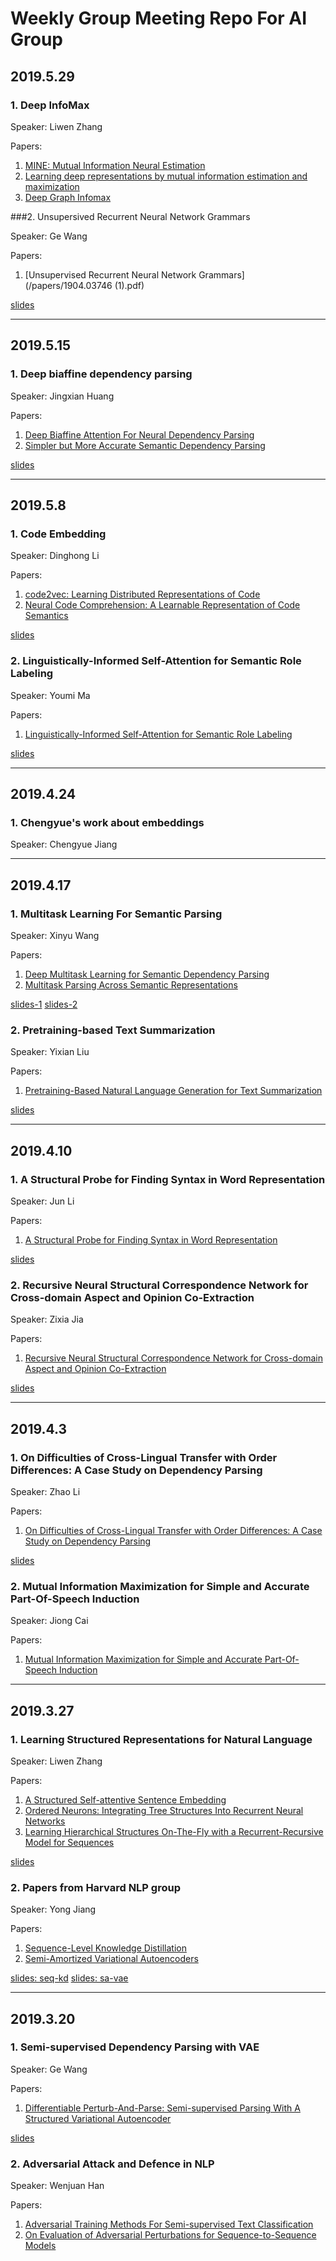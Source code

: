 # Weekly Group Meeting Repo For AI Group

## 2019.5.29
### 1. Deep InfoMax

Speaker: Liwen Zhang

Papers: 
1. [MINE: Mutual Information Neural Estimation](http://arxiv.org/abs/1801.04062)
2. [Learning deep representations by mutual information estimation and maximization](http://arxiv.org/abs/1808.06670)
3. [Deep Graph Infomax](http://arxiv.org/abs/1809.10341)

###2. Unsupersived Recurrent Neural Network Grammars

Speaker: Ge Wang

Papers:
1. [Unsupervised Recurrent Neural Network Grammars](/papers/1904.03746 (1).pdf)

[slides](/slides/URNNG.pdf)

---

## 2019.5.15
### 1. Deep biaffine dependency parsing

Speaker: Jingxian Huang

Papers: 
1. [Deep Biaffine Attention For Neural Dependency Parsing](/papers/1611.01734.pdf)
2. [Simpler but More Accurate Semantic Dependency Parsing](/papers/1807.01396.pdf)

[slides](/slides/DeepBiaffineAttentionDependencyParsing.pdf) 

---

## 2019.5.8
### 1. Code Embedding

Speaker: Dinghong Li

Papers:
1. [code2vec: Learning Distributed Representations of Code](/papers/1803.09473.pdf)
2. [Neural Code Comprehension: A Learnable Representation of Code Semantics](papers/7617-neural-code-comprehension-a-learnable-representation-of-code-semantics.pdf)

[slides](/slides/CodeEmbedding.pdf)

### 2. Linguistically-Informed Self-Attention for Semantic Role Labeling

Speaker: Youmi Ma

Papers:
1. [Linguistically-Informed Self-Attention for Semantic Role Labeling](/papers/1804.08199.pdf)

[slides](/slides/0508-GroupMeet.pdf)

---

## 2019.4.24
### 1. Chengyue's work about embeddings

Speaker: Chengyue Jiang

---

## 2019.4.17
### 1. Multitask Learning For Semantic Parsing
Speaker: Xinyu Wang

Papers: 
1. [Deep Multitask Learning for Semantic Dependency Parsing](/papers/1704.06855.pdf)
2. [Multitask Parsing Across Semantic Representations](/papers/1805.00287.pdf)

[slides-1](/slides/Speaker+15+-+Hao+Peng.pdf)
[slides-2](/slides/MultitaskLearningforSemanticParsing.pptx)

### 2. Pretraining-based Text Summarization
Speaker: Yixian Liu

Papers:
1. [Pretraining-Based Natural Language Generation for Text Summarization](/papers/1902.09243.pdf)

[slides](/slides/2019.4.17.pdf)

---

## 2019.4.10
### 1. A Structural Probe for Finding Syntax in Word Representation
Speaker: Jun Li

Papers:
1. [A Structural Probe for Finding Syntax in Word Representation](/papers/hewitt2019structural.pdf)

[slides](/slides/lijun-probe.pdf)

### 2. Recursive Neural Structural Correspondence Network for Cross-domain Aspect and Opinion Co-Extraction
Speaker: Zixia Jia

Papers:
1. [Recursive Neural Structural Correspondence Network for Cross-domain Aspect and Opinion Co-Extraction](/papers/P18-1202.pdf)

[slides](/slides/GroupMeet-Jia-4-10.pdf)

---

## 2019.4.3
### 1. On Difficulties of Cross-Lingual Transfer with Order Differences: A Case Study on Dependency Parsing

Speaker: Zhao Li

Papers:
1. [On Difficulties of Cross-Lingual Transfer with Order Differences: A Case Study on Dependency Parsing](/papers/1811.00570v2.pdf)

[slides](/slides/groupmeeting190402.pdf)

### 2. Mutual Information Maximization for Simple and Accurate Part-Of-Speech Induction

Speaker: Jiong Cai

Papers:
1. [Mutual Information Maximization for Simple and Accurate Part-Of-Speech Induction](/papers/1804.07849.pdf)

---

## 2019.3.27

### 1. Learning Structured Representations for Natural Language

Speaker: Liwen Zhang

Papers:
1. [A Structured Self-attentive Sentence Embedding](/papers/1703.03130.pdf)
2. [Ordered Neurons:
Integrating Tree Structures
Into Recurrent Neural Networks](/papers/1810.09536.pdf)
3. [Learning Hierarchical Structures On-The-Fly with a Recurrent-Recursive Model for Sequences](/papers/W18-3020.pdf)

[slides](https://guanghou-my.sharepoint.com/:b:/g/personal/ehaschia_get365_pw/EXZPWioRw4tEvGqBIixAkIoBsBuHVlgS1rkyMnsDJCMp8Q?e=qymhfE)

### 2. Papers from Harvard NLP group

Speaker: Yong Jiang

Papers:
1. [Sequence-Level Knowledge Distillation](/papers/seq-kd.pdf)
2. [Semi-Amortized Variational Autoencoders](/papers/sa-vae.pdf)

[slides: seq-kd](/slides/sep-kd-slides.pdf)
[slides: sa-vae](/slides/sa-vae-slides.pdf)

---

## 2019.3.20

### 1. Semi-supervised Dependency Parsing with VAE
Speaker: Ge Wang

Papers:
1. [Differentiable Perturb-And-Parse: Semi-supervised Parsing With A Structured Variational Autoencoder](/papers/54c60102be78774b7e25c856c7b505cc5d61f63b.pdf)

[slides](/slides/svp-1.pdf)

### 2. Adversarial Attack and Defence in NLP
Speaker: Wenjuan Han

Papers:
1. [Adversarial Training Methods For Semi-supervised Text Classification](/papers/42ed913e7e3a7178dc41d1f9881d8d38420f9f07.pdf)
2. [On Evaluation of Adversarial Perturbations for Sequence-to-Sequence Models](/papers/1903.06620.pdf)
